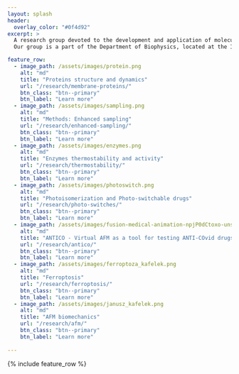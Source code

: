 ```yaml
---
layout: splash
header:
  overlay_color: "#0f4d92"
excerpt: >
  A research group devoted to the development and application of molecular simulation methods for investigating biophysical systems.   
  Our group is a part of the Department of Biophysics, located at the Institute of Physics, Nicolaus Copernicus University in Torun, Poland. 

feature_row:
  - image_path: /assets/images/protein.png
    alt: "md"
    title: "Proteins structure and dynamics"
    url: "/research/membrane-proteins/"
    btn_class: "btn--primary"
    btn_label: "Learn more"
  - image_path: /assets/images/sampling.png
    alt: "md"
    title: "Methods: Enhanced sampling"
    url: "/research/enhanced-sampling/"
    btn_class: "btn--primary"
    btn_label: "Learn more"
  - image_path: /assets/images/enzymes.png
    alt: "md"
    title: "Enzymes thermostability and activity"
    url: "/research/thermostability/"
    btn_class: "btn--primary"
    btn_label: "Learn more"
  - image_path: /assets/images/photoswitch.png
    alt: "md"
    title: "Photoisomerization and Photo-switchable drugs"
    url: "/research/photo-switches/"
    btn_class: "btn--primary"
    btn_label: "Learn more"
  - image_path: /assets/images/fusion-medical-animation-npjP0dCtoxo-unsplash.jpg
    alt: "md"
    title: "ANTICO - Virtual AFM as a tool for testing ANTI-COvid drugs"
    url: "/research/antico/"
    btn_class: "btn--primary"
    btn_label: "Learn more"
  - image_path: /assets/images/ferroptoza_kafelek.png
    alt: "md"
    title: "Ferroptosis"
    url: "/research/ferroptosis/"
    btn_class: "btn--primary"
    btn_label: "Learn more"
  - image_path: /assets/images/janusz_kafelek.png
    alt: "md"
    title: "AFM biomechanics"
    url: "/research/afm/"
    btn_class: "btn--primary"
    btn_label: "Learn more"
    
---
```


{% include feature_row %}
